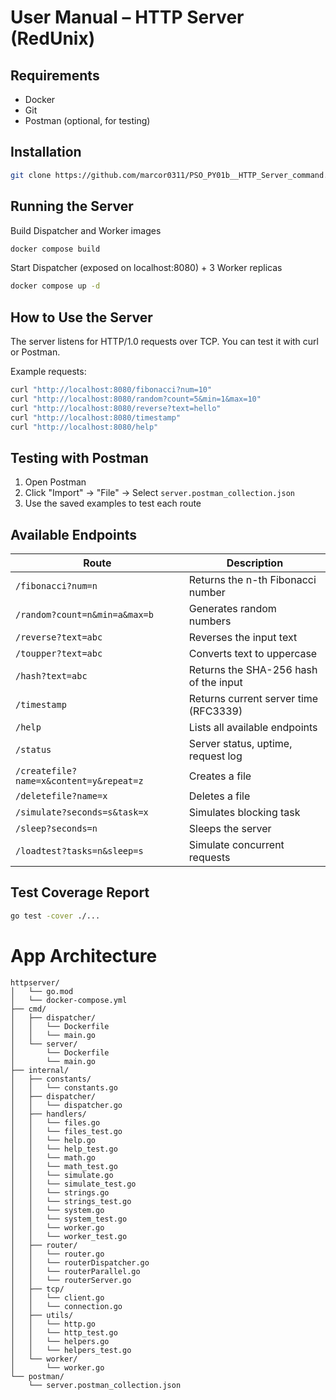 # User Manual – HTTP Server (RedUnix)

## Requirements
- Docker
- Git
- Postman (optional, for testing)

## Installation

```bash
git clone https://github.com/marcor0311/PSO_PY01b__HTTP_Server_command.git
```

## Running the Server

Build Dispatcher and Worker images
```bash
docker compose build
```

Start Dispatcher (exposed on localhost:8080) + 3 Worker replicas
```bash
docker compose up -d
```

## How to Use the Server

The server listens for HTTP/1.0 requests over TCP. You can test it with curl or Postman.

Example requests:

```bash
curl "http://localhost:8080/fibonacci?num=10"
curl "http://localhost:8080/random?count=5&min=1&max=10"
curl "http://localhost:8080/reverse?text=hello"
curl "http://localhost:8080/timestamp"
curl "http://localhost:8080/help"
```

## Testing with Postman

1. Open Postman
2. Click "Import" → "File" → Select `server.postman_collection.json`
3. Use the saved examples to test each route

## Available Endpoints

| Route                                   | Description                                |
| --------------------------------------- | ------------------------------------------ |
| `/fibonacci?num=n`                      | Returns the n-th Fibonacci number          |
| `/random?count=n&min=a&max=b`           | Generates random numbers                   |
| `/reverse?text=abc`                     | Reverses the input text                    |
| `/toupper?text=abc`                     | Converts text to uppercase                 |
| `/hash?text=abc`                        | Returns the SHA-256 hash of the input      |
| `/timestamp`                            | Returns current server time (RFC3339)      |
| `/help`                                 | Lists all available endpoints              |
| `/status`                               | Server status, uptime, request log         |
| `/createfile?name=x&content=y&repeat=z` | Creates a file                             |
| `/deletefile?name=x`                    | Deletes a file                             |
| `/simulate?seconds=s&task=x`            | Simulates blocking task                    |
| `/sleep?seconds=n`                      | Sleeps the server                          |
| `/loadtest?tasks=n&sleep=s`             | Simulate concurrent requests               |


## Test Coverage Report

```bash
go test -cover ./...
```

# App Architecture 
```
httpserver/
│   └── go.mod
│   └── docker-compose.yml
├── cmd/
│   ├── dispatcher/
│   │   └── Dockerfile
│   │   └── main.go
│   └── server/
│       └── Dockerfile
│       └── main.go
├── internal/
│   ├── constants/
│   │   └── constants.go
│   ├── dispatcher/
│   │   └── dispatcher.go
│   ├── handlers/
│   │   └── files.go
│   │   └── files_test.go
│   │   └── help.go
│   │   └── help_test.go
│   │   └── math.go
│   │   └── math_test.go
│   │   └── simulate.go
│   │   └── simulate_test.go
│   │   └── strings.go
│   │   └── strings_test.go
│   │   └── system.go
│   │   └── system_test.go
│   │   └── worker.go
│   │   └── worker_test.go
│   ├── router/
│   │   └── router.go
│   │   └── routerDispatcher.go
│   │   └── routerParallel.go
│   │   └── routerServer.go
│   ├── tcp/
│   │   └── client.go
│   │   └── connection.go
│   ├── utils/
│   │   └── http.go
│   │   └── http_test.go
│   │   └── helpers.go
│   │   └── helpers_test.go
│   └── worker/
│       └── worker.go
└── postman/
    └── server.postman_collection.json
```
